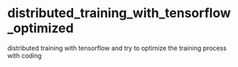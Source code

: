 # distributed_training_with_tensorflow_optimized
distributed training with tensorflow and try to optimize the training process with coding 
